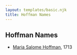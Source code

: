 ```yaml
---
layout: templates/basic.njk
title: Hoffman Names
---
```

## Hoffman Names
- [Maria Salome Hoffman](/people/5/59188360), 1713